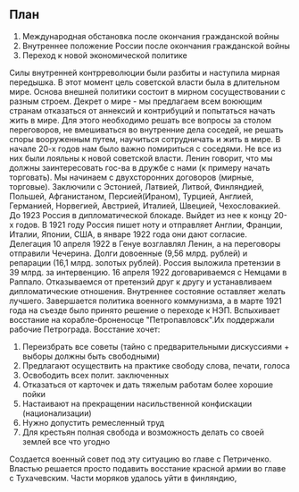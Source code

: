 ## План
1. Международная обстановка после окончания гражданской войны
2. Внутреннее положение России после окончания гражданской войны
3. Переход к новой экономической политике

Силы внутренней контрреволюции были разбиты и наступила мирная передышка. В этот момент цель советской власти была в длительном мире. Основа внешней политики состоит в мирном сосуществовании с разным строем. Декрет о мире - мы предлагаем всем воюющим странам отказаться от аннексий и контрибуций и попытаться начать жить в мире. Для этого необходимо решать все вопросы за столом переговоров, не вмешиваться во внутренние дела соседей, не решать споры вооруженным путем, научиться сотрудничать и жить в мире.
В начале 20-х годов нам было важно помириться с соседями. Не все из них были лояльны к новой советской власти. Ленин говорит, что мы должны заинтересовать гос-ва в дружбе с нами (к примеру начать торговать). Мы начинаем с двухсторонних договоров (мирные, торговые). Заключили с Эстонией, Латвией, Литвой, Финляндией, Польшей, Афганистаном, Персией(Ираном), Турцией, Англией, Германией, Норвегией, Австрией, Италией, Швецией, Чехословакией.
До 1923 Россия в дипломатической блокаде. Выйдет из нее к концу 20-х годов. В 1921 году Россия пишет ноту и отправляет Англии, Франции, Италии, Японии, США, в январе 1922 года они дают согласие. Делегация 10 апреля 1922 в Генуе возглавлял Ленин, а на переговоры отправили Чечерина. Долги довоенные (9,56 млрд. рублей) и репарации (16,1 млрд. золотых рублей). Россия выложила претензии в 39 млрд. за интервенцию.
16 апреля 1922 договариваемся с Немцами в Раппало. Отказываемся от претензий друг к другу и устанавливаем дипломатические отношения.
Внутреннее состояние оставляет желать лучшего. Завершается политика военного коммунизма, а в марте 1921 года на съезде было принято решение о переходе к НЭП.
Вспыхивает восстание на корабле-броненосце "Петропавловск".Их поддержали рабочие Петрограда.
Восстание хочет:
1. Переизбрать все советы (тайно с предварительными дискуссиями + выборы должны быть свободными)
2. Предлагают осуществить на практике свободу слова, печати, голоса
3. Освободить всех полит. заключенных
4. Отказаться от карточек и дать тяжелым работам более хорошие пойки
5. Настаивают на прекращении насильственной конфискации (национализации)
6. Нужно допустить ремесленный труд
7. Для крестьян полная свобода и возможность делать со своей землей все что угодно

Создается военный совет под эту ситуацию во главе с Петриченко. Властью решается просто подавить восстание красной армии во главе с Тухачевским. Части моряков удалось уйти в финляндию, 